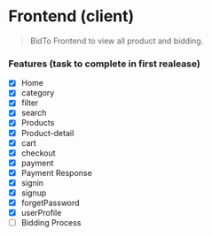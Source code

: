 # Frontend (client)
> BidTo Frontend to view all product and bidding.

### Features (task to complete in first realease)
- [X] Home
- [X] category
- [X] filter
- [X] search
- [X] Products
- [X] Product-detail
- [X] cart
- [X] checkout
- [X] payment
- [X] Payment Response
- [X] signin
- [X] signup
- [X] forgetPassword
- [X] userProfile
- [ ] Bidding Process
